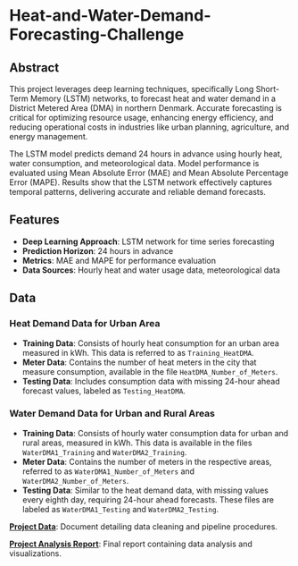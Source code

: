 # Heat-and-Water-Demand-Forecasting-Challenge


## Abstract
This project leverages deep learning techniques, specifically Long Short-Term Memory (LSTM) networks, to forecast heat and water demand in a District Metered Area (DMA) in northern Denmark. Accurate forecasting is critical for optimizing resource usage, enhancing energy efficiency, and reducing operational costs in industries like urban planning, agriculture, and energy management.

The LSTM model predicts demand 24 hours in advance using hourly heat, water consumption, and meteorological data. Model performance is evaluated using Mean Absolute Error (MAE) and Mean Absolute Percentage Error (MAPE). Results show that the LSTM network effectively captures temporal patterns, delivering accurate and reliable demand forecasts.

## Features
- **Deep Learning Approach**: LSTM network for time series forecasting
- **Prediction Horizon**: 24 hours in advance
- **Metrics**: MAE and MAPE for performance evaluation
- **Data Sources**: Hourly heat and water usage data, meteorological data

## Data


### Heat Demand Data for Urban Area

- **Training Data**: Consists of hourly heat consumption for an urban area measured in kWh. This data is referred to as `Training_HeatDMA`.
- **Meter Data**: Contains the number of heat meters in the city that measure consumption, available in the file `HeatDMA_Number_of_Meters`.
- **Testing Data**: Includes consumption data with missing 24-hour ahead forecast values, labeled as `Testing_HeatDMA`.

### Water Demand Data for Urban and Rural Areas

- **Training Data**: Consists of hourly water consumption data for urban and rural areas, measured in kWh. This data is available in the files `WaterDMA1_Training` and `WaterDMA2_Training`.
- **Meter Data**: Contains the number of meters in the respective areas, referred to as `WaterDMA1_Number_of_Meters` and `WaterDMA2_Number_of_Meters`.
- **Testing Data**: Similar to the heat demand data, with missing values every eighth day, requiring 24-hour ahead forecasts. These files are labeled as `WaterDMA1_Testing` and `WaterDMA2_Testing`.


[**Project Data**](Data/): Document detailing data cleaning and pipeline procedures.

[**Project Analysis Report**](Time_Series_Project_Report.pdf): Final report containing data analysis and visualizations.
